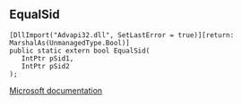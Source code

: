 ## EqualSid

```
[DllImport("Advapi32.dll", SetLastError = true)][return: MarshalAs(UnmanagedType.Bool)]
public static extern bool EqualSid(
   IntPtr pSid1,
   IntPtr pSid2
);
```

[Microsoft documentation](https://docs.microsoft.com/en-us/windows/win32/api/securitybaseapi/nf-securitybaseapi-equalsid)
